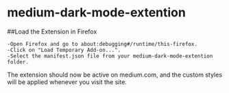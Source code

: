 # medium-dark-mode-extention

##Load the Extension in Firefox

    -Open Firefox and go to about:debugging#/runtime/this-firefox.
    -Click on "Load Temporary Add-on...".
    -Select the manifest.json file from your medium-dark-mode-extention folder.

The extension should now be active on medium.com, and the custom styles will be applied whenever you visit the site.
